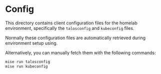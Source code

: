 # Config

This directory contains client configuration files for the homelab environment, specifically the `talosconfig` and `kubeconfig` files.

Normally these configuration files are automatically retrieved during environment setup using.

Alternatively, you can manually fetch them with the following commands:

```bash
mise run talosconfig
mise run kubeconfig
```
